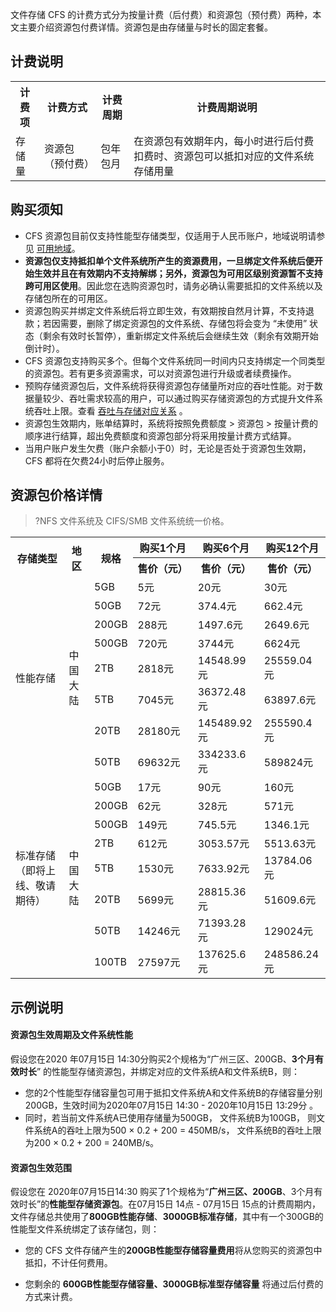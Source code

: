 文件存储 CFS 的计费方式分为按量计费（后付费）和资源包（预付费）两种，本文主要介绍资源包付费详情。资源包是由存储量与时长的固定套餐。

## 计费说明

<table>
   <tr>
      <th>计费项</th>
      <th>计费方式</th>
      <th>计费周期</th>
      <th>计费周期说明</th>
   </tr>
     <tr>
      <td>存储量</td>
      <td>资源包（预付费）</td>
      <td>包年包月</td>
      <td>在资源包有效期年内，每小时进行后付费扣费时、资源包可以抵扣对应的文件系统存储用量</td>
   </tr>
</table>



## 购买须知

- CFS 资源包目前仅支持性能型存储类型，仅适用于人民币账户，地域说明请参见 [可用地域](https://cloud.tencent.com/document/product/582/43623)。
- **资源包仅支持抵扣单个文件系统所产生的资源费用，一旦绑定文件系统后便开始生效并且在有效期内不支持解绑；另外，资源包为可用区级别资源暂不支持跨可用区使用**。因此您在选购资源包时，请务必确认需要抵扣的文件系统以及存储包所在的可用区。
- 资源包购买并绑定文件系统后将立即生效，有效期按自然月计算，不支持退款；若因需要，删除了绑定资源包的文件系统、存储包将会变为 “未使用” 状态（剩余有效时长暂停），重新绑定文件系统后会继续生效（剩余有效期开始倒计时）。
- CFS 资源包支持购买多个。但每个文件系统同一时间内只支持绑定一个同类型的资源包。若有更多资源需求，可以对资源包进行升级或者续费操作。
- 预购存储资源包后，文件系统将获得资源包存储量所对应的吞吐性能。对于数据量较少、吞吐需求较高的用户，可以通过购买存储资源包的方式提升文件系统吞吐上限。查看 [吞吐与存储对应关系](https://cloud.tencent.com/document/product/582/38112) 。
- 资源包生效期内，账单结算时，系统将按照免费额度 > 资源包 > 按量计费的顺序进行结算，超出免费额度和资源包部分将采用按量计费方式结算。
- 当用户账户发生欠费（账户余额小于0）时，无论是否处于资源包生效期，CFS 都将在欠费24小时后停止服务。


## 资源包价格详情 

> ?NFS 文件系统及 CIFS/SMB 文件系统统一价格。

<table>
   <tr>
      <th rowspan="2">存储类型</th>
      <th rowspan="2">地区</th>
      <th rowspan="2">规格</th>
      <th nowrap="nowrap">购买1个月</th>
      <th nowrap="nowrap">购买6个月</th>
      <th nowrap="nowrap">购买12个月</th>
   </tr>
      <tr>
      <th nowrap="nowrap">售价（元）</th>
      <th nowrap="nowrap">售价（元）</th>
      <th nowrap="nowrap">售价（元）</th>
   </tr>
    <tr>
      <td rowspan="8">性能存储</td>
      <td rowspan="8">中国大陆</td>
      <td>5GB</td>
      <td>5元</td>
      <td>20元</td>
      <td>30元</td>
   </tr>
   <tr>
      <td>50GB</td>
      <td>72元</td>
      <td>374.4元</td>
      <td>662.4元</td>
   </tr>
   <tr>
      <td>200GB</td>
      <td>288元</td>
      <td>1497.6元</td>
      <td>2649.6元</td>
   </tr>
  <tr>
      <td>500GB</td>
      <td>720元</td>
      <td>3744元</td>
      <td>6624元</td>
   </tr>
     <tr>
      <td>2TB</td>
      <td>2818元</td>
      <td>14548.99元</td>
      <td>25559.04元</td>
   </tr>
   <tr>
      <td>5TB</td>
      <td>7045元</td>
      <td>36372.48元</td>
      <td>63897.6元</td>
   </tr>
   <tr>
      <td>20TB</td>
      <td>28180元</td>
      <td>145489.92元</td>
      <td>255590.4元</td>
   </tr>
      <tr>
      <td>50TB</td>
      <td>69632元</td>
      <td>334233.6元</td>
      <td>589824元</td>
   </tr>
      <tr>
      <td rowspan="8">标准存储（即将上线、敬请期待）</td>
      <td rowspan="8">中国大陆</td>
      <td>50GB</td>
      <td>17元</td>
      <td>90元</td>
      <td>160元</td>
   </tr>
   <tr>
      <td>200GB</td>
      <td>62元</td>
      <td>328元</td>
      <td>571元</td>
   </tr>
   <tr>
      <td>500GB</td>
      <td>149元</td>
      <td>745.5元</td>
      <td>1346.1元</td>
   </tr>
  <tr>
      <td>2TB</td>
      <td>612元</td>
      <td>3053.57元</td>
      <td>5513.63元</td>
   </tr>
     <tr>
      <td>5TB</td>
      <td>1530元</td>
      <td>7633.92元</td>
      <td>13784.06元</td>
   </tr>
   <tr>
      <td>20TB</td>
      <td>5699元</td>
      <td>28815.36元</td>
      <td>51609.6元</td>
   </tr>
   <tr>
      <td>50TB</td>
      <td>14246元</td>
      <td>71393.28元</td>
      <td>129024元</td>
   </tr>
      <tr>
      <td>100TB</td>
      <td>27597元</td>
      <td>137625.6元</td>
      <td>248586.24元</td>
   </tr>
</table>




## 示例说明

#### 资源包生效周期及文件系统性能

假设您在2020 年07月15日 14:30分购买2个规格为“广州三区、200GB、**3个月有效时长**” 的性能型存储资源包，并绑定对应的文件系统A和文件系统B，则：

- 您的2个性能型存储容量包可用于抵扣文件系统A和文件系统B的存储容量分别200GB，生效时间为2020年07月15日 14:30 - 2020年10月15日 13:29分 。
- 同时，若当前文件系统A已使用存储量为500GB， 文件系统B为100GB， 则文件系统A的吞吐上限为500 × 0.2 + 200 = 450MB/s， 文件系统B的吞吐上限为200 × 0.2 + 200 = 240MB/s。

#### 资源包生效范围

假设您在 2020年07月15日14:30 购买了1个规格为“**广州三区、200GB**、3个月有效时长”的**性能型存储资源包**。在07月15日 14点 - 07月15日 15点的计费周期内，文件存储总共使用了**800GB性能存储**、**3000GB标准存储**，其中有一个300GB的性能型文件系统绑定了该存储包，则：

- 您的 CFS 文件存储产生的**200GB性能型存储容量费用**将从您购买的资源包中抵扣，不计任何费用。

- 您剩余的 **600GB性能型存储容量、3000GB标准型存储容量** 将通过后付费的方式来计费。

  


